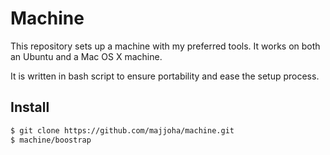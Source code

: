 # Machine
This repository sets up a machine with my preferred tools. It works on both an
Ubuntu and a Mac OS X machine.

It is written in bash script to ensure portability and ease the setup
process.

## Install
```bash
$ git clone https://github.com/majjoha/machine.git
$ machine/boostrap
```
